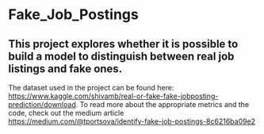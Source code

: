 # Fake_Job_Postings
## This project explores whether it is possible to build a model to distinguish between real job listings and fake ones.

The dataset used in the project can be found here: https://www.kaggle.com/shivamb/real-or-fake-fake-jobposting-prediction/download.
To read more about the appropriate metrics and the code, check out the medium article https://medium.com/@tportsova/identify-fake-job-postings-8c6216ba09e2
